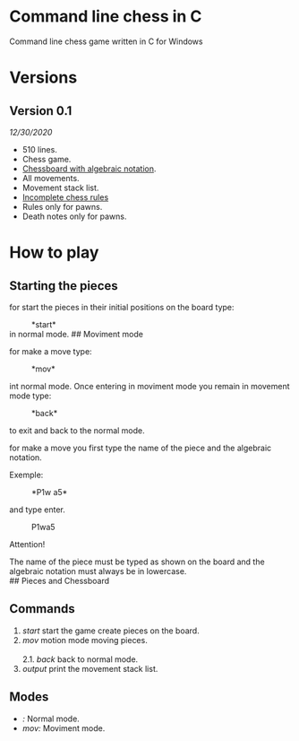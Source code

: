 # Command line chess in C
Command line chess game written in C for Windows
# Versions
## Version 0.1
*12/30/2020*
* 510 lines.
* Chess game.
* [Chessboard with algebraic notation](https://en.wikipedia.org/wiki/Algebraic_notation_(chess)#:~:text=Algebraic%20notation%20(or%20AN)%20is,books%2C%20magazines%2C%20and%20newspapers.).
* All movements.
* Movement stack list.
* [Incomplete chess rules](https://en.wikipedia.org/wiki/Rules_of_chess)
* Rules only for pawns.
* Death notes only for pawns.
# How to play
## Starting the pieces
<p>for start the pieces in their initial positions on the board type:<br /> 
<p>&nbsp;&nbsp;&nbsp;&nbsp;&nbsp;&nbsp;&nbsp;&nbsp;&nbsp;&nbsp;*start*<br /> 
in normal mode.
## Moviment mode
<p>for make a move type:<br />
<p>&nbsp;&nbsp;&nbsp;&nbsp;&nbsp;&nbsp;&nbsp;&nbsp;&nbsp;&nbsp;*mov*<br /> 
<p>int normal mode. Once entering in moviment mode you remain in movement mode type:<br /> 
<p>&nbsp;&nbsp;&nbsp;&nbsp;&nbsp;&nbsp;&nbsp;&nbsp;&nbsp;&nbsp;*back*<br /> 
<p>to exit and back to the normal mode.<br /> 
<p>for make a move you first type the name of the piece and the algebraic notation.<br /> 
<p>Exemple:<br /> 
<p>&nbsp;&nbsp;&nbsp;&nbsp;&nbsp;&nbsp;&nbsp;&nbsp;&nbsp;&nbsp;*P1w a5*<br />  
<p>and type enter.<br />  
<p>&nbsp;&nbsp;&nbsp;&nbsp;&nbsp;&nbsp;&nbsp;&nbsp;&nbsp;&nbsp;P1w<space>a5<enter><br /> 
<p>Attention!<br />  
<p>The name of the piece must be typed as shown on the board and the algebraic notation must always be in lowercase.<br />  
## Pieces and Chessboard
  
## Commands
1. *start* start the game create pieces on the board.
2. *mov* motion mode moving pieces.<br />  
2.1. *back* back to normal mode.
3. *output* print the movement stack list.
## Modes
* *:* Normal mode.
* *mov:* Moviment mode.
